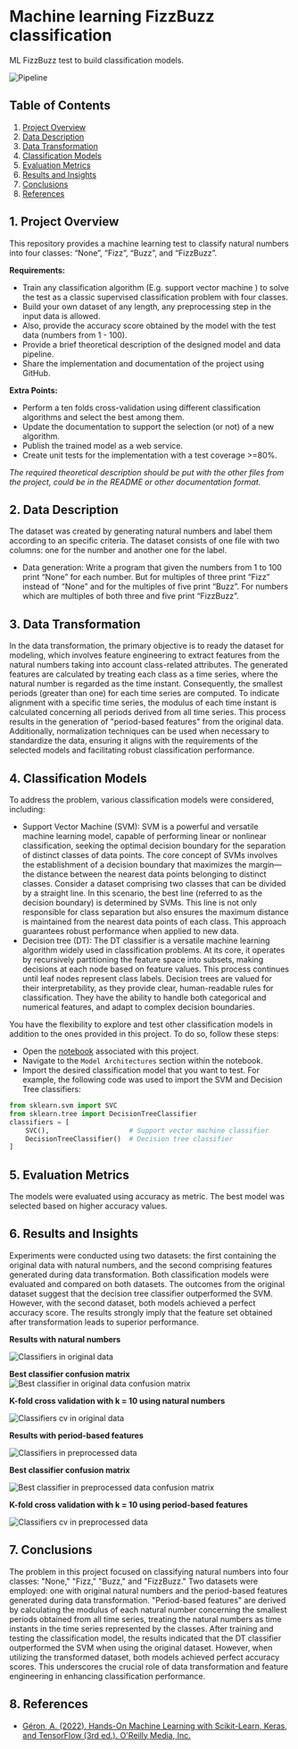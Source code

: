 # Machine learning FizzBuzz classification
ML FizzBuzz test to build classification models.

![Pipeline](./fizzbuzz_classification/images/datapipeline.png)

## Table of Contents
1. [Project Overview](#project-overview)
2. [Data Description](#data-description)
3. [Data Transformation](#data-transformation)
3. [Classification Models](#classification-models)
4. [Evaluation Metrics](#evaluation-metrics)
5. [Results and Insights](#results-and-insights)
6. [Conclusions](#conclusions)
7. [References](#references)

## 1. Project Overview <a name="project-overview"></a>
This repository provides a machine learning test to classify natural numbers into four classes: “None”, “Fizz”, “Buzz”, and “FizzBuzz”.

**Requirements:**
- Train any classification algorithm (E.g. support vector machine ) to solve the test as a classic supervised classification problem with four classes.
- Build your own dataset of any length, any preprocessing step in the input data is allowed.
- Also, provide the accuracy score obtained by the model with the test data (numbers from 1 - 100).
- Provide a brief theoretical description of the designed model and data pipeline.
- Share the implementation and documentation of the project using GitHub.

**Extra Points:**
- Perform a ten folds cross-validation using different classification algorithms and select the best among them.
- Update the documentation to support the selection (or not) of a new algorithm.
- Publish the trained model as a web service.
- Create unit tests for the implementation with a test coverage >=80%.

*The required theoretical description should be put with the other files from the project, could be in the README or other documentation format.*


## 2. Data Description <a name="data-description"></a>
The dataset was created by generating natural numbers and label them according to an specific criteria. The dataset consists of one file with two columns: one for the number and another one for the label.
- Data generation: Write a program that given the numbers from 1 to 100 print “None” for each number. But for multiples of three print “Fizz” instead of “None” and for the multiples of five print “Buzz”. For numbers which are multiples of both three and five print “FizzBuzz”.


## 3. Data Transformation <a name="data-transformation"></a>
In the data transformation, the primary objective is to ready the dataset for modeling, which involves feature engineering to extract features from the natural numbers taking into account class-related attributes. The generated features are calculated by treating each class as a time series, where the natural number is regarded as the time instant. Consequently, the smallest periods (greater than one) for each time series are computed. To indicate alignment with a specific time series, the modulus of each time instant is calculated concerning all periods derived from all time series. This process results in the generation of "period-based features" from the original data.
Additionally, normalization techniques can be used when necessary to standardize the data, ensuring it aligns with the requirements of the selected models and facilitating robust classification performance.


## 4. Classification Models <a name="classification-models"></a>
To address the problem, various classification models were considered, including:
- Support Vector Machine (SVM): SVM is a powerful and versatile machine learning model, capable of performing linear or nonlinear classification, seeking the optimal decision boundary for the separation of distinct classes of data points. The core concept of SVMs involves the establishment of a decision boundary that maximizes the margin—the distance between the nearest data points belonging to distinct classes. Consider a dataset comprising two classes that can be divided by a straight line. In this scenario, the best line (referred to as the decision boundary) is determined by SVMs. This line is not only responsible for class separation but also ensures the maximum distance is maintained from the nearest data points of each class. This approach guarantees robust performance when applied to new data.
- Decision tree (DT): The DT classifier is a versatile machine learning algorithm widely used in classification problems. At its core, it operates by recursively partitioning the feature space into subsets, making decisions at each node based on feature values. This process continues until leaf nodes represent class labels. Decision trees are valued for their interpretability, as they provide clear, human-readable rules for classification. They have the ability to handle both categorical and numerical features, and adapt to complex decision boundaries.

You have the flexibility to explore and test other classification models in addition to the ones provided in this project. To do so, follow these steps:

- Open the [notebook](./fizzbuzz_notebook.ipynb) associated with this project.
- Navigate to the `Model Architectures` section within the notebook.
- Import the desired classification model that you want to test. For example, the following code was used to import the SVM and Decision Tree classifiers:
```python
from sklearn.svm import SVC
from sklearn.tree import DecisionTreeClassifier
classifiers = [
    SVC(),                    # Support vector machine classifier
    DecisionTreeClassifier()  # Decision tree classifier
]
```


## 5. Evaluation Metrics <a name="evaluation-metrics"></a>
The models were evaluated using accuracy as metric. The best model was selected based on higher accuracy values.


## 6. Results and Insights <a name="results-and-insights"></a>
Experiments were conducted using two datasets: the first containing the original data with natural numbers, and the second comprising features generated during data transformation. Both classification models were evaluated and compared on both datasets.
The outcomes from the original dataset suggest that the decision tree classifier outperformed the SVM. However, with the second dataset, both models achieved a perfect accuracy score.
The results strongly imply that the feature set obtained after transformation leads to superior performance.

**Results with natural numbers**

![Classifiers in original data](./fizzbuzz_classification/images/originaldata_classifiers_comparison.png)

**Best classifier confusion matrix**
![Best classifier in original data confusion matrix](./fizzbuzz_classification/images/originaldata_bestclassifier_cm.png)

**K-fold cross validation with k = 10 using natural numbers**

![Classifiers cv in original data](./fizzbuzz_classification/images/originaldata_classifiers_cv.png)

**Results with period-based features**

![Classifiers in preprocessed data](./fizzbuzz_classification/images/preprocesseddata_classifiers_comparison.png)

**Best classifier confusion matrix**

![Best classifier in preprocessed data confusion matrix](./fizzbuzz_classification/images/preprocesseddata_bestclassifier_cm.png)

**K-fold cross validation with k = 10 using period-based features**

![Classifiers cv in preprocessed data](./fizzbuzz_classification/images/preprocesseddata_classifiers_cv.png)


## 7. Conclusions <a name="conclusions"></a>
The problem in this project focused on classifying natural numbers into four classes: "None," "Fizz," "Buzz," and "FizzBuzz." Two datasets were employed: one with original natural numbers and the period-based features generated during data transformation. "Period-based features" are derived by calculating the modulus of each natural number concerning the smallest periods obtained from all time series, treating the natural numbers as time instants in the time series represented by the classes. After training and testing the classification model, the results indicated that the DT classifier outperformed the SVM when using the original dataset. However, when utilizing the transformed dataset, both models achieved perfect accuracy scores. This underscores the crucial role of data transformation and feature engineering in enhancing classification performance.


## 8. References <a name="references"></a>
- [Géron, A. (2022). Hands-On Machine Learning with Scikit-Learn, Keras, and TensorFlow (3rd ed.). O'Reilly Media, Inc.](https://www.oreilly.com/library/view/hands-on-machine-learning/9781098125967/)

